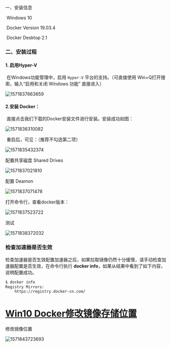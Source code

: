 一、安装信息

​           Windows 10

​           Docker Version 19.03.4

​           Docker Desktop 2.1

### 二、安装过程

####          1. 启用Hyper-V

​            在Windows功能管理中，启用 `Hyper-V` 平台的支持。（可直接使用 Win+Q打开搜索，输入“启用和关闭 Windows 功能” 直接进入）

![1571837663659](images/turnOnHyper-V.png)

#### 2.安装 Docker：

​             直接点击我们下载的Docker安装文件进行安装。安装成功如图：

![1571836310082](images/installDockerSuccer.png)

​            重启后，可见：（推荐不勾选第二项）

![1571835432374](images/installDockerOnWin10_startconf.png)

配置共享磁盘 Shared Drives

![1571837021810](images/sharedDrives.png)

配置 Deamon

![1571837071478](images/confDeamon.png)

打开命令行，查看docker版本：

![1571837523722](images/getDockerVersion.png)

测试

![1571838372032](images/DockerTestHelloWord.png)

### 检查加速器是否生效

检查加速器是否生效配置加速器之后，如果拉取镜像仍然十分缓慢，请手动检查加速器配置是否生效，在命令行执行 **docker info**，如果从结果中看到了如下内容，说明配置成功。

```bash
$ docker info
Registry Mirrors:
    https://registry.docker-cn.com/
```

# [Win10 Docker修改镜像存储位置](https://www.cnblogs.com/bchen/p/7691165.html)

修改镜像位置

![1571843723693](images/DockerSetLocal.png)
